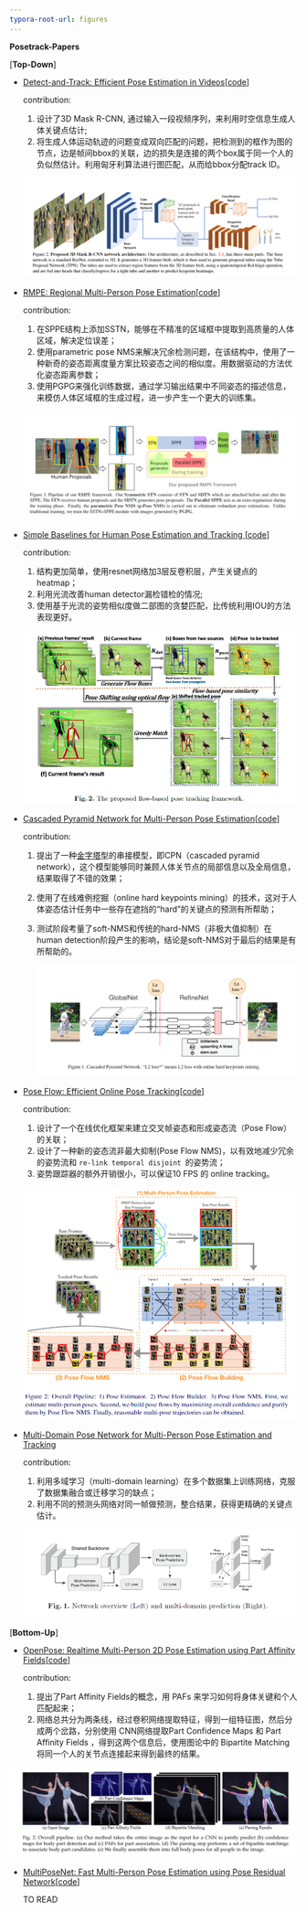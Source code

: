 ```yaml
---
typora-root-url: figures
---
```


**Posetrack-Papers**

[**Top-Down**]

- [Detect-and-Track: Efficient Pose Estimation in Videos](http://openaccess.thecvf.com/content_cvpr_2018/papers/Girdhar_Detect-and-Track_Efficient_Pose_CVPR_2018_paper.pdf)[[code](https://github.com/facebookresearch/DetectAndTrack)]

  contribution: 

  1. 设计了3D Mask R-CNN, 通过输入一段视频序列，来利用时空信息生成人体关键点估计;
  2. 将生成人体运动轨迹的问题变成双向匹配的问题，把检测到的框作为图的节点，边是帧间bbox的关联，边的损失是连接的两个box属于同一个人的负似然估计。利用匈牙利算法进行图匹配，从而给bbox分配track ID。

  ![1551017209071](/../1551017209071.png)

- [RMPE: Regional Multi-Person Pose Estimation](https://arxiv.org/pdf/1612.00137)[[code](https://github.com/MVIG-SJTU/AlphaPose)]

  contribution: 

  1. 在SPPE结构上添加SSTN，能够在不精准的区域框中提取到高质量的人体区域，解决定位误差；
  2. 使用parametric pose NMS来解决冗余检测问题，在该结构中，使用了一种新奇的姿态距离度量方案比较姿态之间的相似度。用数据驱动的方法优化姿态距离参数；
  3. 使用PGPG来强化训练数据，通过学习输出结果中不同姿态的描述信息，来模仿人体区域框的生成过程，进一步产生一个更大的训练集。

  ![1551019792483](/../1551019792483.png)

- [Simple Baselines for Human Pose Estimation and Tracking ](http://openaccess.thecvf.com/content_ECCV_2018/papers/Bin_Xiao_Simple_Baselines_for_ECCV_2018_paper.pdf)[[code](https://github.com/Microsoft/human-pose-estimation.pytorch)]

  contribution: 

  1. 结构更加简单，使用resnet网络加3层反卷积层，产生关键点的heatmap；
  2. 利用光流改善human detector漏检错检的情况;
  3. 使用基于光流的姿势相似度做二部图的贪婪匹配，比传统利用IOU的方法表现更好。

  ![1551017260381](/../1551017260381.png)

- [Cascaded Pyramid Network for Multi-Person Pose Estimation](http://openaccess.thecvf.com/content_cvpr_2018/papers/Chen_Cascaded_Pyramid_Network_CVPR_2018_paper.pdf)[[code](https://github.com/chenyilun95/tf-cpn)]

  contribution: 

  1. 提出了一种[金字塔](https://www.baidu.com/s?wd=%E9%87%91%E5%AD%97%E5%A1%94&tn=24004469_oem_dg&rsv_dl=gh_pl_sl_csd)型的串接模型，即CPN（cascaded pyramid network），这个模型能够同时兼顾人体关节点的局部信息以及全局信息，结果取得了不错的效果；

  2. 使用了在线难例挖掘（online hard keypoints mining）的技术，这对于人体姿态估计任务中一些存在遮挡的“hard”的关键点的预测有所帮助；

  3. 测试阶段考量了soft-NMS和传统的hard-NMS（非极大值抑制）在human detection阶段产生的影响，结论是soft-NMS对于最后的结果是有所帮助的。

     ![1551018107368](/../1551018107368.png)

- [Pose Flow: Efficient Online Pose Tracking](https://arxiv.org/pdf/1802.00977)[[code](https://github.com/YuliangXiu/PoseFlow)]

  contribution: 

  1. 设计了一个在线优化框架来建立交叉帧姿态和形成姿态流（Pose Flow）的关联；
  2. 设计了一种新的姿态流非最大抑制(Pose Flow NMS)，以有效地减少冗余的姿势流和 `re-link temporal disjoint `的姿势流；
  3. 姿势跟踪器的额外开销很小，可以保证10 FPS 的 online tracking。

  ![1551018970747](/../1551018970747.png)

- [Multi-Domain Pose Network for Multi-Person Pose Estimation and Tracking](https://link.springer.com/chapter/10.1007/978-3-030-11012-3_17)

  contribution: 

  1. 利用多域学习（multi-domain learning）在多个数据集上训练网络，克服了数据集融合或迁移学习的缺点；
  2. 利用不同的预测头网络对同一帧做预测，整合结果，获得更精确的关键点估计。

  ![1551019036865](/../1551019036865.png)

[**Bottom-Up**]

- [OpenPose: Realtime Multi-Person 2D Pose Estimation using Part Affinity Fields](https://arxiv.org/pdf/1812.08008)[[code](https://github.com/ZheC/Realtime_Multi-Person_Pose_Estimation)]

  contribution:

  1. 提出了Part Affinity Fields的概念，用 PAFs 来学习如何将身体关键和个人匹配起来；
  2. 网络总共分为两条线，经过卷积网络提取特征，得到一组特征图，然后分成两个岔路，分别使用 CNN网络提取Part Confidence Maps 和 Part Affinity Fields ，得到这两个信息后，使用图论中的 Bipartite Matching 将同一个人的关节点连接起来得到最终的结果。

![1551021542584](/../1551021542584.png)

- [MultiPoseNet: Fast Multi-Person Pose Estimation using Pose Residual Network](https://arxiv.org/pdf/1807.04067v1.pdf)[[code](https://github.com/mkocabas/pose-residual-network)]

  TO READ

